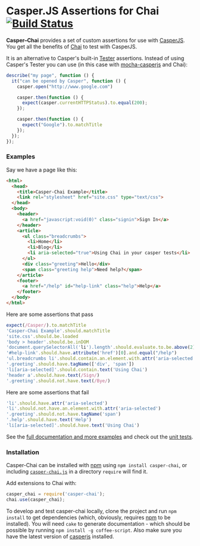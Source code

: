 # Casper.JS Assertions for Chai [![Build Status](https://secure.travis-ci.org/brianmhunt/casper-chai.png?branch=master)](https://travis-ci.org/brianmhunt/casper-chai)

**Casper–Chai** provides a set of custom assertions for use with [CasperJS][].
You get all the benefits of [Chai][] to test with CasperJS.

It is an alternative to Casper's built-in [Tester][] assertions.  Instead of using
Casper's Tester you can use (in this case with [mocha-casperjs][] and Chai):

```javascript
describe("my page", function () {
  it("can be opened by Casper", function () {
    casper.open("http://www.google.com")

    casper.then(function () {
      expect(casper.currentHTTPStatus).to.equal(200);
    });

    casper.then(function () {
      expect("Google").to.matchTitle
    });
  });
});
```

### Examples

Say we have a page like this:

````html
<html>
  <head>
    <title>Casper-Chai Example</title>
    <link rel="stylesheet" href="site.css" type="text/css">
  </head>
  <body>
    <header>
      <a href="javascript:void(0)" class="signin">Sign In</a>
    </header>
    <article>
      <ul class="breadcrumbs">
        <li>Home</li>
        <li>Blog</li>
        <li aria-selected="true">Using Chai in your casper tests</li>
      </ul>
      <div class="greeting">Hello</div>
      <span class="greeting help">Need help?</span>
    </article>
    <footer>
      <a href="/help" id="help-link" class="help">Help</a>
    </footer>
  </body>
</html>
````

Here are some assertions that pass

````javascript
expect(/Casper/).to.matchTitle
'Casper-Chai Example'.should.matchTitle
'site.css'.should.be.loaded
'body > header'.should.be.inDOM
'document.querySelectorAll('li').length'.should.evaluate.to.be.above(2)
'#help-link'.should.have.attribute('href')[0].and.equal("/help")
'ul.breadcrumbs li'.should.contain.an.element.with.attr('aria-selected')
'.greeting'.should.have.tagName(['div', 'span'])
'li[aria-selected]'.should.contain.text('Using Chai')
'header a'.should.have.text(/Sign/)
'.greeting'.should.not.have.text(/Bye/)
````

Here are some assertions that fail

````javascript
'li'.should.have.attr('aria-selected')
'li'.should.not.have.an.element.with.attr('aria-selected')
'.greeting'.should.not.have.tagName('span')
'.help'.should.have.text('Help')
'li[aria-selected]'.should.have.text('Using Chai')
````

See the [full documentation and more examples](https://github.com/brianmhunt/casper-chai/blob/master/docs/casper-chai.md) and check out the [unit
tests](https://github.com/brianmhunt/casper-chai/blob/master/test/common.coffee).


### Installation

Casper-Chai can be installed with [npm][] using `npm install casper-chai`, or
including
[`casper-chai.js`](https://raw.github.com/brianmhunt/casper-chai/master/lib/casper-chai.js)
in a directory `require` will find it.

Add extensions to Chai with:

```javascript
casper_chai = require('casper-chai');
chai.use(casper_chai);
```

To develop and test casper-chai locally, clone the project and run `npm install` to get dependencies
(which, obviously, requires [npm][] to be installed). You will need `cake` to generate documentation - which should be possible by running `npm install -g coffee-script`. Also make sure you have the latest version of [casperjs][] installed.

[CasperJS]: http://casperjs.org/
[Chai]: http://chaijs.com/
[Mocha]: http://mochajs.org/
[mocha-casperjs]: http://github.com/nathanboktae/mocha-casperjs
[npm]: https://npmjs.org/
[Tester]: http://casperjs.org/api.html#tester

